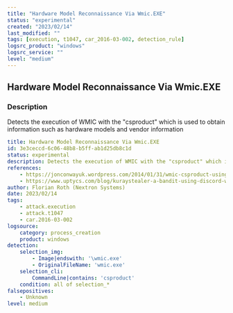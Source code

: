 ```yaml
---
title: "Hardware Model Reconnaissance Via Wmic.EXE"
status: "experimental"
created: "2023/02/14"
last_modified: ""
tags: [execution, t1047, car_2016-03-002, detection_rule]
logsrc_product: "windows"
logsrc_service: ""
level: "medium"
---
```


## Hardware Model Reconnaissance Via Wmic.EXE

### Description

Detects the execution of WMIC with the "csproduct" which is used to obtain information such as hardware models and vendor information

```yml
title: Hardware Model Reconnaissance Via Wmic.EXE
id: 3e3ceccd-6c06-48b8-b5ff-ab1d25db8c1d
status: experimental
description: Detects the execution of WMIC with the "csproduct" which is used to obtain information such as hardware models and vendor information
references:
    - https://jonconwayuk.wordpress.com/2014/01/31/wmic-csproduct-using-wmi-to-identify-make-and-model-of-hardware/
    - https://www.uptycs.com/blog/kuraystealer-a-bandit-using-discord-webhooks
author: Florian Roth (Nextron Systems)
date: 2023/02/14
tags:
    - attack.execution
    - attack.t1047
    - car.2016-03-002
logsource:
    category: process_creation
    product: windows
detection:
    selection_img:
        - Image|endswith: '\wmic.exe'
        - OriginalFileName: 'wmic.exe'
    selection_cli:
        CommandLine|contains: 'csproduct'
    condition: all of selection_*
falsepositives:
    - Unknown
level: medium

```
